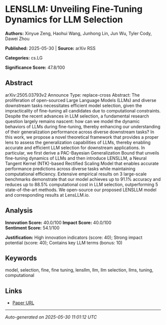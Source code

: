 # LENSLLM: Unveiling Fine-Tuning Dynamics for LLM Selection

**Authors:** Xinyue Zeng, Haohui Wang, Junhong Lin, Jun Wu, Tyler Cody, Dawei Zhou

**Published:** 2025-05-30 | **Source:** arXiv RSS

**Categories:** cs.LG

**Significance Score:** 47.8/100

## Abstract

arXiv:2505.03793v2 Announce Type: replace-cross 
Abstract: The proliferation of open-sourced Large Language Models (LLMs) and diverse downstream tasks necessitates efficient model selection, given the impracticality of fine-tuning all candidates due to computational constraints. Despite the recent advances in LLM selection, a fundamental research question largely remains nascent: how can we model the dynamic behaviors of LLMs during fine-tuning, thereby enhancing our understanding of their generalization performance across diverse downstream tasks? In this work, we propose a novel theoretical framework that provides a proper lens to assess the generalization capabilities of LLMs, thereby enabling accurate and efficient LLM selection for downstream applications. In particular, we first derive a PAC-Bayesian Generalization Bound that unveils fine-tuning dynamics of LLMs and then introduce LENSLLM, a Neural Tangent Kernel (NTK)-based Rectified Scaling Model that enables accurate performance predictions across diverse tasks while maintaining computational efficiency. Extensive empirical results on 3 large-scale benchmarks demonstrate that our model achieves up to 91.1% accuracy and reduces up to 88.5% computational cost in LLM selection, outperforming 5 state-of-the-art methods. We open-source our proposed LENSLLM model and corresponding results at LensLLM.io.

## Analysis

**Innovation Score:** 40.0/100
**Impact Score:** 40.0/100  
**Sentiment Score:** 54.1/100

**Justification:** High innovation indicators (score: 40); Strong impact potential (score: 40); Contains key LLM terms (bonus: 10)

## Keywords

model, selection, fine, fine tuning, lensllm, llm, llm selection, llms, tuning, computational

## Links

- [Paper URL](https://arxiv.org/abs/2505.03793)

---
*Auto-generated on 2025-05-30 11:01:12 UTC*

